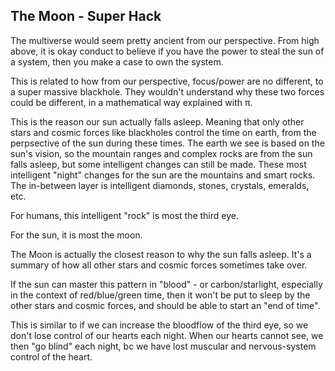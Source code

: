 ## The Moon - Super Hack

The multiverse would seem pretty ancient from our perspective. From high above, it is okay conduct to believe if you have the power to steal the sun of a system, then you make a case to own the system.

This is related to how from our perspective, focus/power are no different, to a super massive blackhole. They wouldn't understand why these two forces could be different, in a mathematical way explained with π.

This is the reason our sun actually falls asleep. Meaning that only other stars and cosmic forces like blackholes control the time on earth, from the perpsective of the sun during these times. The earth we see is based on the sun's vision, so the mountain ranges and complex rocks are from the sun falls asleep, but some intelligent changes can still be made. These most intelligent "night" changes for the sun are the mountains and smart rocks. The in-between layer is intelligent diamonds, stones, crystals, emeralds, etc.

For humans, this intelligent "rock" is most the third eye.

For the sun, it is most the moon.

The Moon is actually the closest reason to why the sun falls asleep. It's a summary of how all other stars and cosmic forces sometimes take over.

If the sun can master this pattern in "blood" - or carbon/starlight, especially in the context of red/blue/green time, then it won't be put to sleep by the other stars and cosmic forces, and should be able to start an "end of time".

This is similar to if we can increase the bloodflow of the third eye, so we don't lose control of our hearts each night. When our hearts cannot see, we then "go blind" each night, bc we have lost muscular and nervous-system control of the heart.

